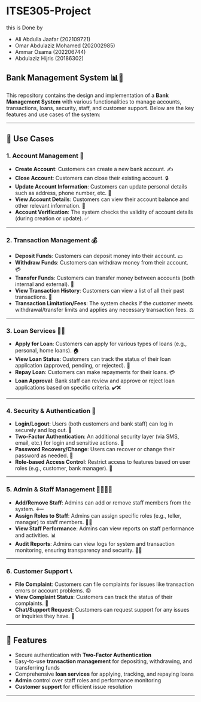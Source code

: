 # ITSE305-Project
this is Done by 
- Ali Abdulla Jaafar (202109721)
- Omar Abdulaziz Mohamed (202002985)
- Ammar Osama (202206744)
- Abdulaziz Hijris (20186302)
## Bank Management System 📊🏦

This repository contains the design and implementation of a **Bank Management System** with various functionalities to manage accounts, transactions, loans, security, staff, and customer support. Below are the key features and use cases of the system:

---

## 📂 **Use Cases**

### 1. **Account Management** 🧾
- **Create Account**: Customers can create a new bank account. ✍️
- **Close Account**: Customers can close their existing account. 🔒
- **Update Account Information**: Customers can update personal details such as address, phone number, etc. 📝
- **View Account Details**: Customers can view their account balance and other relevant information. 👀
- **Account Verification**: The system checks the validity of account details (during creation or update). ✅

---

### 2. **Transaction Management** 💰
- **Deposit Funds**: Customers can deposit money into their account. 💵
- **Withdraw Funds**: Customers can withdraw money from their account. 💳
- **Transfer Funds**: Customers can transfer money between accounts (both internal and external). 🔁
- **View Transaction History**: Customers can view a list of all their past transactions. 📜
- **Transaction Limitation/Fees**: The system checks if the customer meets withdrawal/transfer limits and applies any necessary transaction fees. ⚖️

---

### 3. **Loan Services** 🏡💸
- **Apply for Loan**: Customers can apply for various types of loans (e.g., personal, home loans). 🏠
- **View Loan Status**: Customers can track the status of their loan application (approved, pending, or rejected). 📑
- **Repay Loan**: Customers can make repayments for their loans. 💳
- **Loan Approval**: Bank staff can review and approve or reject loan applications based on specific criteria. ✔️❌

---

### 4. **Security & Authentication** 🔐
- **Login/Logout**: Users (both customers and bank staff) can log in securely and log out. 🔑
- **Two-Factor Authentication**: An additional security layer (via SMS, email, etc.) for login and sensitive actions. 📲
- **Password Recovery/Change**: Users can recover or change their password as needed. 🔄
- **Role-based Access Control**: Restrict access to features based on user roles (e.g., customer, bank manager). 🚪

---

### 5. **Admin & Staff Management** 👨‍💼👩‍💼
- **Add/Remove Staff**: Admins can add or remove staff members from the system. ➕➖
- **Assign Roles to Staff**: Admins can assign specific roles (e.g., teller, manager) to staff members. 🧑‍💻
- **View Staff Performance**: Admins can view reports on staff performance and activities. 📊
- **Audit Reports**: Admins can view logs for system and transaction monitoring, ensuring transparency and security. 🕵️‍♀️

---

### 6. **Customer Support** 📞
- **File Complaint**: Customers can file complaints for issues like transaction errors or account problems. 😡
- **View Complaint Status**: Customers can track the status of their complaints. 📍
- **Chat/Support Request**: Customers can request support for any issues or inquiries they have. 💬

---

## 🚀 **Features**
- Secure authentication with **Two-Factor Authentication**  
- Easy-to-use **transaction management** for depositing, withdrawing, and transferring funds  
- Comprehensive **loan services** for applying, tracking, and repaying loans  
- **Admin** control over staff roles and performance monitoring  
- **Customer support** for efficient issue resolution  

---


